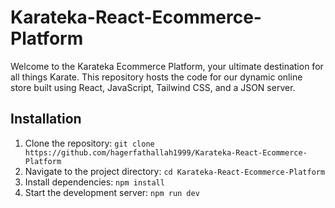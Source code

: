 # Karateka-React-Ecommerce-Platform
Welcome to the Karateka Ecommerce Platform, your ultimate destination for all things Karate. This repository hosts the code for our dynamic online store built using React, JavaScript, Tailwind CSS, and a JSON server.

## Installation
1. Clone the repository: `git clone https://github.com/hagerfathallah1999/Karateka-React-Ecommerce-Platform`
2. Navigate to the project directory: `cd Karateka-React-Ecommerce-Platform`
3. Install dependencies: `npm install`
4. Start the development server: `npm run dev`
